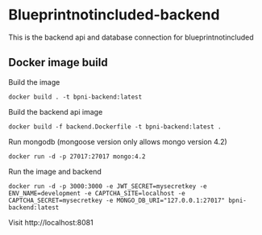 # Blueprintnotincluded-backend

This is the backend api and database connection for blueprintnotincluded

## Docker image build

Build the image

`docker build . -t bpni-backend:latest`

Build the backend api image

`docker build -f backend.Dockerfile -t bpni-backend:latest .`

Run mongodb (mongoose version only allows mongo version 4.2)

`docker run -d -p 27017:27017 mongo:4.2`

Run the image and backend

`docker run -d -p 3000:3000 -e JWT_SECRET=mysecretkey -e ENV_NAME=development -e CAPTCHA_SITE=localhost -e CAPTCHA_SECRET=mysecretkey -e MONGO_DB_URI="127.0.0.1:27017" bpni-backend:latest`

Visit http://localhost:8081

###